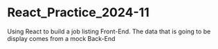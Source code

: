 # React_Practice_2024-11
 Using React to build a job listing Front-End. The data that is going to be display comes from a mock Back-End
